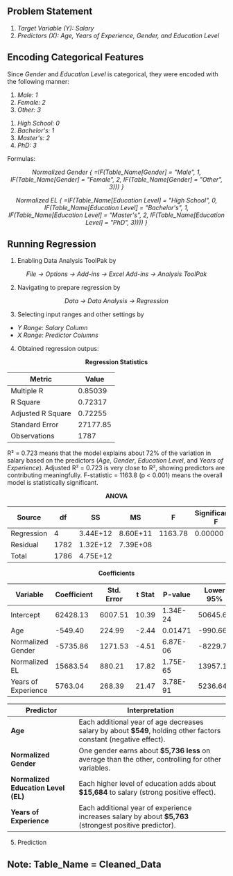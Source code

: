 ## Problem Statement
<ol>
    <li><i>Target Variable (Y): Salary</i></li>
    <li><i>Predictors (X): Age, Years of Experience, Gender, and Education Level</i></li>
</ol>

## Encoding Categorical Features
Since *Gender* and *Education Level* is categorical, they were encoded with the following manner:
<ol>
    <li><i>Male: 1</i></li>
    <li><i>Female: 2</i></li>
    <li><i>Other: 3</i></li>
</ol>
<ol>
    <li><i>High School: 0</i></li>
    <li><i>Bachelor's: 1</i></li>
    <li><i>Master's: 2</i></li>
    <li><i>PhD: 3</i></li>
</ol>

Formulas:
<p align="center">
    <em>Normalized Gender { =IF(Table_Name[Gender] = "Male", 1, IF(Table_Name[Gender] = "Female", 2, IF(Table_Name[Gender] = "Other", 3))) }</em>
</p>
<p align="center">
    <em>Normalized EL { =IF(Table_Name[Education Level] = "High School", 0, IF(Table_Name[Education Level] = "Bachelor's", 1, IF(Table_Name[Education Level] = "Master's", 2, IF(Table_Name[Education Level] = "PhD", 3)))) }</em>
</p>

## Running Regression
1. Enabling Data Analysis ToolPak by
<p align="center">
    <em>File → Options → Add-ins → Excel Add-ins → Analysis ToolPak</em>
</p>

2. Navigating to prepare regression by
<p align="center">
    <em>Data → Data Analysis → Regression</em>
</p>

3. Selecting input ranges and other settings by
<ul>
    <li><i>Y Range: Salary Column</i></li>
    <li><i>X Range: Predictor Columns</i></li>
</ul>

4. Obtained regression outpus:
<p align="center">
    <b>Regression Statistics</b>
</p>

| Metric              | Value       |
|---------------------|-------------|
| Multiple R          | 0.85039     |
| R Square            | 0.72317     |
| Adjusted R Square   | 0.72255     |
| Standard Error      | 27177.85    |
| Observations        | 1787        |

R² = 0.723 means that the model explains about 72% of the variation in salary based on the predictors (*Age*, *Gender*, *Education Level*, and *Years of Experience*). Adjusted R² = 0.723 is very close to R², showing predictors are contributing meaningfully. F-statistic = 1163.8 (p < 0.001) means the overall model is statistically significant.

<p align="center">
    <b>ANOVA</b>
</p>

| Source      | df   | SS            | MS            | F       | Significance F |
|-------------|------|---------------|---------------|---------|----------------|
| Regression  | 4    | 3.44E+12      | 8.60E+11      | 1163.78 | 0.00000        |
| Residual    | 1782 | 1.32E+12      | 7.39E+08      |         |                |
| Total       | 1786 | 4.75E+12      |               |         |                |

<p align="center">
    <b>Coefficients</b>
</p>

| Variable              | Coefficient  | Std. Error | t Stat   | P-value   | Lower 95%   | Upper 95%   |
|-----------------------|--------------|------------|----------|-----------|-------------|-------------|
| Intercept             | 62428.13     | 6007.51    | 10.39    | 1.34E-24  | 50645.62    | 74210.64    |
| Age                   | -549.40      | 224.99     | -2.44    | 0.01471   | -990.66     | -108.13     |
| Normalized Gender     | -5735.86     | 1271.53    | -4.51    | 6.87E-06  | -8229.71    | -3242.01    |
| Normalized EL         | 15683.54     | 880.21     | 17.82    | 1.75E-65  | 13957.18    | 17409.90    |
| Years of Experience   | 5763.04      | 268.39     | 21.47    | 3.78E-91  | 5236.64     | 6289.44     |


| Predictor              | Interpretation |
|------------------------|----------------|
| **Age**                | Each additional year of age decreases salary by about **$549**, holding other factors constant (negative effect). |
| **Normalized Gender**  | One gender earns about **$5,736 less** on average than the other, controlling for other variables. |
| **Normalized Education Level (EL)** | Each higher level of education adds about **$15,684** to salary (strong positive effect). |
| **Years of Experience** | Each additional year of experience increases salary by about **$5,763** (strongest positive predictor). |


5. Prediction

## Note: Table_Name = Cleaned_Data